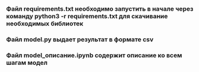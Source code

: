 ### Файл requirements.txt необходимо запустить в начале через команду python3 -r requirements.txt для скачивание необходимых библиотек
### Файл model.py выдает результат в формате csv 
### Файл model_описание.ipynb содержит описание ко всем шагам модел
